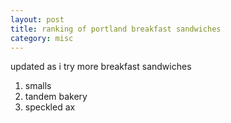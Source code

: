 ```yaml
---
layout: post
title: ranking of portland breakfast sandwiches
category: misc
---
```


updated as i try more breakfast sandwiches

1. smalls
2. tandem bakery
3. speckled ax
